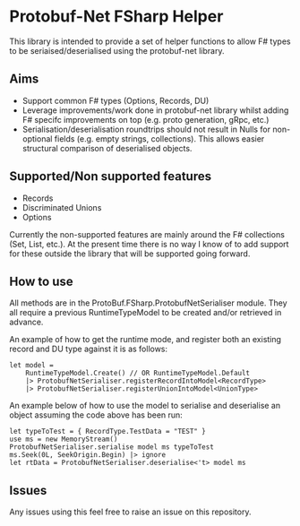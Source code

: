 # Protobuf-Net FSharp Helper #

This library is intended to provide a set of helper functions to allow F# types to be seriaised/deserialised
using the protobuf-net library.

## Aims ##

- Support common F# types (Options, Records, DU)
- Leverage improvements/work done in protobuf-net library whilst adding F# specifc improvements on top (e.g. proto generation, gRpc, etc.)
- Serialisation/deserialisation roundtrips should not result in Nulls for non-optional fields (e.g. empty strings, collections). This allows easier structural comparison of deserialised objects.

## Supported/Non supported features ##

- Records
- Discriminated Unions
- Options

Currently the non-supported features are mainly around the F# collections (Set, List, etc.). At the present time
there is no way I know of to add support for these outside the library that will be supported going forward.

## How to use ##

All methods are in the ProtoBuf.FSharp.ProtobufNetSerialiser module. They all require a previous RuntimeTypeModel
to be created and/or retrieved in advance.

An example of how to get the runtime mode, and register both an existing record and DU type against it is as follows:

    let model = 
    	RuntimeTypeModel.Create() // OR RuntimeTypeModel.Default
        |> ProtobufNetSerialiser.registerRecordIntoModel<RecordType> 
        |> ProtobufNetSerialiser.registerUnionIntoModel<UnionType>

An example below of how to use the model to serialise and deserialise an object assuming the code above has been run:
    
```
let typeToTest = { RecordType.TestData = "TEST" }
use ms = new MemoryStream()
ProtobufNetSerialiser.serialise model ms typeToTest
ms.Seek(0L, SeekOrigin.Begin) |> ignore
let rtData = ProtobufNetSerialiser.deserialise<'t> model ms
```

## Issues ##

Any issues using this feel free to raise an issue on this repository.


            
